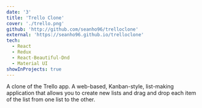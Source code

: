 ```yaml
---
date: '3'
title: 'Trello Clone'
cover: './trello.png'
github: 'http://github.com/seanho96/trelloclone'
external: 'https://seanho96.github.io/trelloclone'
tech:
  - React
  - Redux
  - React-Beautiful-Dnd
  - Material UI
showInProjects: true
---
```


A clone of the Trello app. A web-based, Kanban-style, list-making application that allows you to create new lists and drag and drop each item of the list from one list to the other.
